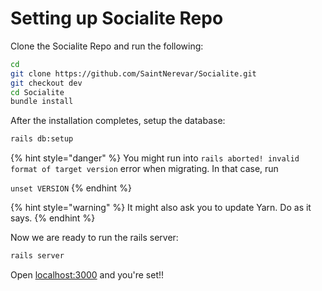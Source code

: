 # Setting up Socialite Repo

Clone the Socialite Repo and run the following:

```bash
cd
git clone https://github.com/SaintNerevar/Socialite.git
git checkout dev
cd Socialite
bundle install
```

After the installation completes, setup the database:

```bash
rails db:setup
```

{% hint style="danger" %}
You might run into `rails aborted! invalid format of target version` error when migrating. In that case, run

`unset VERSION`
{% endhint %}

{% hint style="warning" %}
It might also ask you to update Yarn. Do as it says.
{% endhint %}

Now we are ready to run the rails server:

```bash
rails server
```

Open [localhost:3000](http://localhost:3000) and you're set!!

